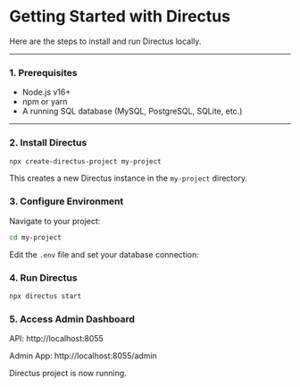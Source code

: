 # Getting Started with Directus

Here are the steps to install and run Directus locally.

---

### 1. Prerequisites

- Node.js v16+
- npm or yarn
- A running SQL database (MySQL, PostgreSQL, SQLite, etc.)

---

### 2. Install Directus

```bash
npx create-directus-project my-project
```

This creates a new Directus instance in the `my-project` directory.

### 3. Configure Environment

Navigate to your project:

```bash
cd my-project
```

Edit the `.env` file and set your database connection:

### 4. Run Directus

```bash
npx directus start
```

### 5. Access Admin Dashboard

API: http://localhost:8055

Admin App: http://localhost:8055/admin

Directus project is now running.
